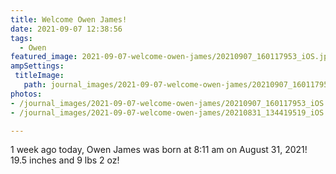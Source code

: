 ```yaml
---
title: Welcome Owen James!
date: 2021-09-07 12:38:56
tags:
  - Owen
featured_image: 2021-09-07-welcome-owen-james/20210907_160117953_iOS.jpg
ampSettings: 
 titleImage:
   path: journal_images/2021-09-07-welcome-owen-james/20210907_160117953_iOS.jpg
photos:
- /journal_images/2021-09-07-welcome-owen-james/20210907_160117953_iOS.jpg|Owen James - 1 week old
- /journal_images/2021-09-07-welcome-owen-james/20210831_134419519_iOS.jpg|Owen James

---
```


1 week ago today, Owen James was born at 8:11 am on August 31, 2021! 19.5 inches and 9 lbs 2 oz!
